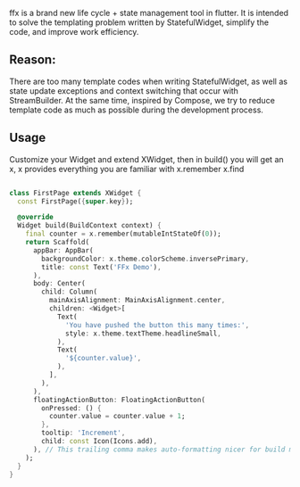 ffx is a brand new life cycle + state management tool in flutter. It is intended to solve the
templating problem written by StatefulWidget, simplify the code, and improve work efficiency.

## Reason:

There are too many template codes when writing StatefulWidget, as well as state update exceptions
and context switching that occur with StreamBuilder. At the same time, inspired by Compose, we try
to reduce template code as much as possible during the development process.

## Usage

Customize your Widget and extend XWidget, then in build() you will get an x, x provides everything
you are familiar with
x.remember
x.find

```dart

class FirstPage extends XWidget {
  const FirstPage({super.key});

  @override
  Widget build(BuildContext context) {
    final counter = x.remember(mutableIntStateOf(0));
    return Scaffold(
      appBar: AppBar(
        backgroundColor: x.theme.colorScheme.inversePrimary,
        title: const Text('FFx Demo'),
      ),
      body: Center(
        child: Column(
          mainAxisAlignment: MainAxisAlignment.center,
          children: <Widget>[
            Text(
              'You have pushed the button this many times:',
              style: x.theme.textTheme.headlineSmall,
            ),
            Text(
              '${counter.value}',
            ),
          ],
        ),
      ),
      floatingActionButton: FloatingActionButton(
        onPressed: () {
          counter.value = counter.value + 1;
        },
        tooltip: 'Increment',
        child: const Icon(Icons.add),
      ), // This trailing comma makes auto-formatting nicer for build methods.
    );
  }
}
```

